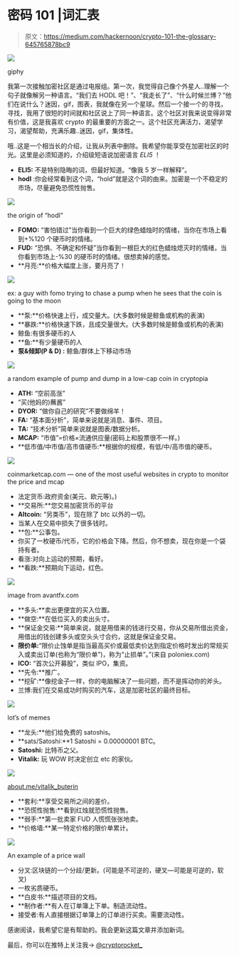 # 密码 101 |词汇表

> 原文：<https://medium.com/hackernoon/crypto-101-the-glossary-645765878bc9>

![](img/b45e4a627cfca21b4800c2fea4893ef6.png)

giphy

我第一次接触加密社区是通过电报组。第一次，我觉得自己像个外星人..理解一个句子就像解另一种语言。“我们去 HODL 吧！”、“我走长了”、“什么时候兰博？”他们在说什么？迷因，gif，图表，我就像在另一个星球。然后一个接一个的寻找，寻找，我用了很短的时间就和社区说上了同一种语言。这个社区对我来说变得非常有价值，这是我喜欢 crypto 的最重要的方面之一。这个社区充满活力，渴望学习，渴望帮助，充满乐趣..迷因，gif，集体性。

哦..这是一个相当长的介绍，让我从列表中删除。我希望你能享受在加密社区的时光。这里是必须知道的，介绍级短语说加密语言 *ELI5* ！

*   **ELI5:** 不是特别隐晦的词，但最好知道。“像我 5 岁一样解释”。
*   **hodl** :你会经常看到这个词，“hold”就是这个词的由来。加密是一个不稳定的市场，尽量避免恐慌性抛售。

![](img/98981b5b6c262355c629da7d242dba0f.png)

the origin of “hodl”

*   **FOMO:** “害怕错过”当你看到一个巨大的绿色蜡烛时的情绪，当你在市场上看到+%120 个硬币时的情绪。
*   **FUD:** “恐惧、不确定和怀疑”当你看到一根巨大的红色蜡烛熄灭时的情绪，当你看到市场上-%30 的硬币时的情绪。很想卖掉的感觉。
*   **月亮:**价格大幅度上涨，要月亮了！

![](img/18698ac579511aebe5f409384b75f15a.png)

ex: a guy with fomo trying to chase a pump when he sees that the coin is going to the moon

*   **泵:**价格快速上行，成交量大。(大多数时候是鲸鱼或机构的表演)
*   **暴跌:**价格快速下跌，且成交量很大。(大多数时候是鲸鱼或机构的表演)
*   鲸鱼:有很多硬币的人
*   **鱼:**有少量硬币的人
*   **泵&倾卸(P & D) :** 鲸鱼/群体上下移动市场

![](img/3b1a274066bef073b29df4414b42f474.png)

a random example of pump and dump in a low-cap coin in cryptopia

*   **ATH:** “空前高涨”
*   “买(他妈的)蘸酱”
*   **DYOR:** “做你自己的研究”不要做绵羊！
*   **FA:** “基本面分析”，简单来说就是消息、事件、项目。
*   **TA:** “技术分析”简单来说就是图表/数据分析。
*   **MCAP:** “市值”=价格×流通供应量(密码上和股票很不一样。)
*   **低市值/中市值/高市值硬币:**根据你的规模，有低/中/高市值的硬币。

![](img/49e2cec35b80485ef7028e2dc2878545.png)

coinmarketcap.com — one of the most useful websites in crypto to monitor the price and mcap

*   法定货币:政府资金(美元、欧元等)。)
*   **交易所:**您交易加密货币的平台
*   **Altcoin:** “另类币”，现在除了 btc 以外的一切。
*   当某人在交易中损失了很多钱时。
*   **包:**公事包。
*   你买了一枚硬币/代币，它的价格会下降。然后，你不想卖，现在你是一个袋持有者。
*   看涨:对向上运动的预期，看好。
*   **看跌:**预期向下运动，红色。

![](img/0d41ca00cac1cdc74d4748fa08e855ac.png)

image from avantfx.com

*   **多头:**卖出更便宜的买入位置。
*   **做空:**在低位买入的卖出头寸。
*   **保证金交易:**简单来说，就是用借来的钱进行交易，你从交易所借出资金，用借出的钱创建多头或空头头寸合约，这就是保证金交易。
*   **限价单:**“限价止蚀单是指当最高买价或最低卖价达到指定价格时发出的常规买入或卖出订单(也称为“限价单”)，称为“止损单”。”(来自 poloniex.com)
*   **ICO:** “首次公开募股”，类似 IPO，集资。
*   **先令:**推广。
*   **挖矿:**像挖金子一样，你的电脑解决了一些问题，而不是挥动你的斧头。
*   兰博:我们在交易成功时购买的汽车，这是加密社区的最终目标。

![](img/179b8449e523073328eb80ce36c158b7.png)

lot’s of memes

*   **龙头:**他们给免费的 satoshis。
*   **sats/Satoshi:**1 Satoshi = 0.00000001 BTC。
*   **Satoshi:** 比特币之父。
*   **Vitalik:** 玩 WOW 时决定创立 etc 的家伙。

![](img/543eb365e20a7f9a7337c8da4db385e3.png)

[about.me/vitalik_buterin](https://about.me/vitalik_buterin)

*   **套利:**享受交易所之间的差价。
*   **恐慌性抛售:**看到红烛就恐慌性抛售。
*   **弱手:**第一批卖家 FUD 人慌慌张张地卖。
*   **价格墙:**某一特定价格的限价单累计。

![](img/8c3a9e165d2f1427d7422c210c9248a1.png)

An example of a price wall

*   分叉:区块链的一个分歧/更新。(可能是不可逆的，硬叉—可能是可逆的，软叉)
*   一枚劣质硬币。
*   **白皮书:**描述项目的文档。
*   **制作者:**有人在订单簿上下单。制造流动性。
*   接受者:有人直接根据订单簿上的订单进行买卖。需要流动性。

感谢阅读，我希望它是有帮助的。我会更新这篇文章并添加新词。

最后，你可以在推特上关注我-> [@cryptorocket_](https://twitter.com/cryptorocket_)
